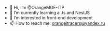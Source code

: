 - 👋 Hi, I’m @OrangeMGE-ITP
- 🌱 I’m currently learning a .ts and NestJS
- 👀 I’m interested in front-end development
- 📫 How to reach me: orangeitracers@yandex.ru

<!--
**OrangeMGE-ITP/OrangeMGE-ITP** is a ✨ _special_ ✨ repository because its `README.md` (this file) appears on your GitHub profile.

Here are some ideas to get you started:

- 
- 🌱 I’m currently learning ...
- 👯 I’m looking to collaborate on ...
- 🤔 I’m looking for help with ...
- 💬 Ask me about ...
- 📫 How to reach me: ...
- 😄 Pronouns: ...
- ⚡ Fun fact: ...
-->
